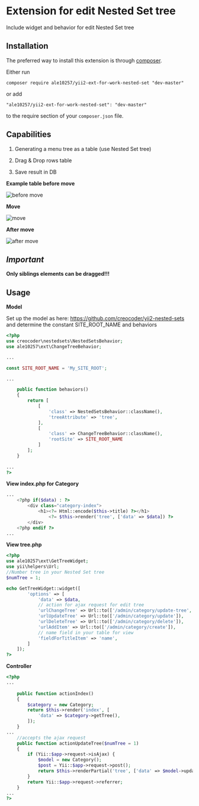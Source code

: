 Extension for edit Nested Set tree
==================================
Include widget and behavior for edit  Nested Set tree

Installation
------------

The preferred way to install this extension is through [composer](http://getcomposer.org/download/).

Either run

```
composer require ale10257/yii2-ext-for-work-nested-set "dev-master"
```

or add

```
"ale10257/yii2-ext-for-work-nested-set": "dev-master"
```

to the require section of your `composer.json` file.

Capabilities
------------

1. Generating a menu tree as a table (use Nested Set tree)

2. Drag & Drop rows table

3. Save result in DB

**Example table before move**

![before move](http://kulagin-alex.ru/no-delete-images/tree1.png)

**Move**

![move](http://kulagin-alex.ru/no-delete-images/tree2.png)

**After move**

![after move](http://kulagin-alex.ru/no-delete-images/tree3.png)

***Important***
------
**Only siblings elements can be dragged!!!**

Usage
-----

**Model**

Set up the model as here: https://github.com/creocoder/yii2-nested-sets
and determine the constant SITE_ROOT_NAME and behaviors

```php
<?php
use creocoder\nestedsets\NestedSetsBehavior;
use ale10257\ext\ChangeTreeBehavior;

...

const SITE_ROOT_NAME = 'My_SITE_ROOT';

...

    public function behaviors()
    {
        return [
            [
                'class' => NestedSetsBehavior::className(),
                'treeAttribute' => 'tree',
            ],
            [
                'class' => ChangeTreeBehavior::className(),
                'rootSite' => SITE_ROOT_NAME
            ]
        ];
    }
      
...
?>
```
**View index.php for Category**

```php
...
    <?php if($data) : ?>
        <div class="category-index">
            <h1><?= Html::encode($this->title) ?></h1>
                <?= $this->render('tree', ['data' => $data]) ?>
        </div>
    <?php endif ?>
...
```

**View tree.php**
```php
<?php
use ale10257\ext\GetTreeWidget;
use yii\helpers\Url;
//Number tree in your Nested Set tree
$numTree = 1;

echo GetTreeWidget::widget([
        'options' => [
            'data' => $data,
            // action for ajax request for edit tree
            'urlChangeTree' => Url::to(['/admin/category/update-tree', 'numTree' => 1]), 
            'urlUpdateTree' => Url::to(['/admin/category/update']),
            'urlDeleteTree' => Url::to(['/admin/category/delete']),
            'urlAddItem' => Url::to(['/admin/category/create']),
            // name field in your table for view
            'fieldForTitleItem' => 'name',
        ]
    ]); 
?>
```
**Controller**
```php
<?php
...
    
    public function actionIndex()
    {
        $category = new Category;
        return $this->render('index', [
            'data' => $category->getTree(),
        ]);
    }
...  
    //accepts the ajax request  
    public function actionUpdateTree($numTree = 1)
    {
        if (Yii::$app->request->isAjax) {
            $model = new Category();
            $post = Yii::$app->request->post();
            return $this->renderPartial('tree', ['data' => $model->updateTree($post, $numTree)]);
        }
        return Yii::$app->request->referrer;
    }    
...
?>
```

